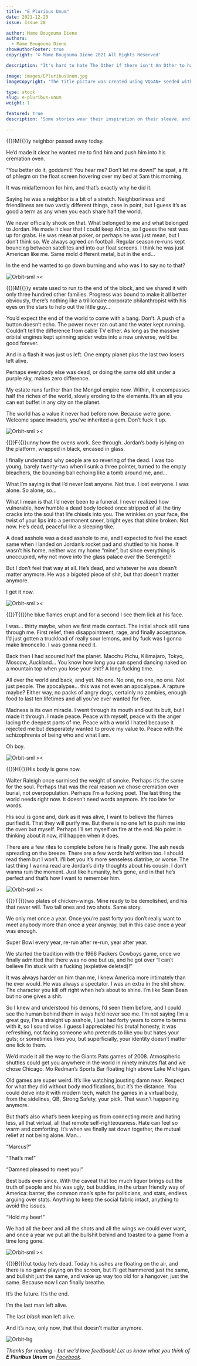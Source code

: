 ```yaml
---
title: "E Pluribus Unum"
date: 2021-12-20
issue: Issue 28

author: Mame Bougouma Diene
authors:
  - Mame Bougouma Diene
showAuthorFooter: true
copyright: '© Mame Bougouma Diene 2021 All Rights Reserved'

description: "It's hard to hate The Other if there isn't An Other to hate. So, in a sense, when it comes to bigotry it always takes two to tango, even if only one participant is actually dancing to the music. Mame Bougouma Diene's elegiac short strongly suggests that this is going to be the case right up until the solo begins."

image: images/EPluribusUnum.jpg
imageCopyright: "The title picture was created using VQGAN+ seeded with a Creative Commons image by [https://www.pexels.com/photo/silhouette-of-man-448834/](Victor) and the prompt 'a silhouetted man in a space station'. A video of the VQGAN+ process can be seen [https://youtu.be/Xuft6nDVzcU](here)."

type: stock
slug: e-pluribus-unum
weight: 1

featured: true
description: "Some stories wear their inspiration on their sleeve, and the title of Kyle E. Miller's wonderlandish excursion through a decaying plane pays clear homage to the Harlan Ellison classic, \"I Have No Mouth, and I Must Scream\". Prepare yourselves for a similarly rich, strange journey, but there the similarities very definitely end..."

---
```


{{<glyph>}}M{{</glyph>}}y neighbor passed away today.

He’d made it clear he wanted me to find him and push him into his cremation oven.

“You better do it, goddamit! You hear me? Don’t let me down!” he spat, a fit of phlegm on the float screen hovering over my bed at 5am this morning. 

It was midafternoon for him, and that’s exactly why he did it. 

Saying he was a neighbor is a bit of a stretch. Neighborliness and friendliness are two vastly different things, case in point, but I guess it’s as good a term as any when you each share half the world. 

We never officially shook on that. What belonged to me and what belonged to Jordan. He made it clear that I could keep Africa, so I guess the rest was up for grabs. He was mean at poker, or perhaps he was just mean, but I don’t think so. We always agreed on football. Regular season re-runs kept bouncing between satellites and into our float screens. I think he was just American like me. Same mold different metal, but in the end…

In the end he wanted to go down burning and who was I to say no to that? 

![Orbit-sml ><](images/Orbit.svg)

{{<glyph>}}M{{</glyph>}}y estate used to run to the end of the block, and we shared it with only three hundred other families. Progress was bound to make it all better obviously, there’s nothing like a trillionaire corporate philanthropist with his eyes on the stars to help out the little guy...

You’d expect the end of the world to come with a bang. Don’t. A push of a button doesn’t echo. The power never ran out and the water kept running. Couldn’t tell the difference from cable TV either. As long as the massive orbital engines kept spinning spider webs into a new universe, we’d be good forever.

And in a flash it was just us left. One empty planet plus the last two losers left alive.

Perhaps everybody else was dead, or doing the same old shit under a purple sky, makes zero difference.

My estate runs further than the Mongol empire now. Within, it encompasses half the riches of the world, slowly eroding to the elements. It’s an all you can eat buffet in any city on the planet.

The world has a value it never had before now. Because we’re gone. Welcome space invaders, you’ve inherited a gem. Don’t fuck it up. 

![Orbit-sml ><](images/Orbit.svg)

{{<glyph>}}F{{</glyph>}}unny how the ovens work. See through. Jordan’s body is lying on the platform, wrapped in black, encased in glass.

I finally understand why people are so revering of the dead. I was too young, barely twenty-two when I sunk a three pointer, turned to the empty bleachers, the bouncing ball echoing like a tomb around me, and…

What I’m saying is that I’d never lost anyone. Not true. I lost everyone. I was alone. So alone, so… 

What I mean is that I’d never been to a funeral. I never realized how vulnerable, how humble a dead body looked once stripped of all the tiny cracks into the soul that life chisels into you. The wrinkles on your face, the twist of your lips into a permanent sneer, bright eyes that shine broken. Not now. He’s dead, peaceful like a sleeping tike.

A dead asshole was a dead asshole to me, and I expected to feel the exact same when I landed on Jordan’s rocket pad and shuttled to his home. It wasn’t his home, neither was my home “mine”, but since everything is unoccupied, why not move into the glass palace over the Serengeti? 

But I don’t feel that way at all. He’s dead, and whatever he was doesn’t matter anymore. He was a bigoted piece of shit, but that doesn’t matter anymore. 

I get it now. 

![Orbit-sml ><](images/Orbit.svg)

{{<glyph>}}T{{</glyph>}}he blue flames erupt and for a second I see them lick at his face. 

I was… thirty maybe, when we first made contact. The initial shock still runs through me. First relief, then disappointment, rage, and finally acceptance. I’d just gotten a truckload of really sour lemons, and by fuck was I gonna make limoncello. I was gonna need it.

Back then I had scoured half the planet. Macchu Pichu, Kilimajaro, Tokyo, Moscow, Auckland… You know how long you can spend dancing naked on a mountain top when you lose your shit? A long fucking time. 

All over the world and back, and yet. No one. No one, no one, no one. Not just people. The apocalypse… this was not even an apocalypse. A rapture maybe? Either way, no packs of angry dogs, certainly no zombies, enough food to last ten lifetimes and all you’ve ever wanted for free. 

Madness is its own miracle. I went through its mouth and out its butt, but I made it through. I made peace. Peace with myself, peace with the anger lacing the deepest parts of me. Peace with a world I hated because it rejected me but desperately wanted to prove my value to. Peace with the schizophrenia of being who and what I am.

Oh boy. 

![Orbit-sml ><](images/Orbit.svg)

{{<glyph>}}H{{</glyph>}}His body is gone now. 

Walter Raleigh once surmised the weight of smoke. Perhaps it’s the same for the soul. Perhaps that was the real reason we chose cremation over burial, not overpopulation. Perhaps I’m a fucking poet. The last thing the world needs right now. It doesn’t need words anymore. It’s too late for words.

His soul is gone and, dark as it was alive, I want to believe the flames purified it. That they will purify me. But there is no one left to push me into the oven but myself. Perhaps I’ll set myself on fire at the end. No point in thinking about it now, it’ll happen when it does.

There are a few rites to complete before he is finally gone. The ash needs spreading on the breeze. There are a few words he’d written too. I should read them but I won’t. I’ll bet you it’s more senseless diatribe, or worse. The last thing I wanna read are Jordan’s dirty thoughts about his cousin. I don’t wanna ruin the moment. Just like humanity, he’s gone, and in that he’s perfect and that’s how I want to remember him.  

![Orbit-sml ><](images/Orbit.svg)

{{<glyph>}}T{{</glyph>}}wo plates of chicken-wings. Mine ready to be demolished, and his that never will. Two tall ones and two shots. Same story.

We only met once a year. Once you’re past forty you don’t really want to meet anybody more than once a year anyway, but in this case once a year was enough. 

Super Bowl every year, re-run after re-run, year after year.

We started the tradition with the 1966 Packers Cowboys game, once we finally admitted that there was no one but us, and he got over “I can’t believe I’m stuck with a fucking (expletive deleted)!”

It was always harder on him than me, I knew America more intimately than he ever would. He was always a spectator. I was an extra in the shit show. The character you kill off right when he’s about to shine. I’m like Sean Bean but no one gives a shit. 

So I knew and understood his demons, I’d seen them before, and I could see the human behind them in ways he’d never see me. I’m not saying I’m a great guy, I’m a straight up asshole, I just had forty years to come to terms with it, so I sound wise. I guess I appreciated his brutal honesty, it was refreshing, not facing someone who pretends to like you but hates your guts; or sometimes likes you, but superficially, your identity doesn’t matter one lick to them. 

We’d made it all the way to the Giants Pats games of 2008. Atmospheric shuttles could get you anywhere in the world in ninety minutes flat and we chose Chicago. Mo Redman’s Sports Bar floating high above Lake Michigan. 

Old games are super weird. It’s like watching jousting damn near. Respect for what they did without body modifications, but it’s the distance. You could delve into it with modern tech, watch the games in a virtual body, from the sidelines, QB, Strong Safety, your pick. That wasn’t happening anymore. 

But that’s also what’s been keeping us from connecting more and hating less, all that virtual, all that remote self-righteousness. Hate can feel so warm and comforting. It’s when we finally sat down together, the mutual relief at not being alone. Man…

“Marcus?”

“That’s me!”

“Damned pleased to meet you!”

Best buds ever since. With the caveat that too much liquor brings out the truth of people and his was ugly, but buddies, in the urban friendly way of America: banter, the common man’s spite for politicians, and stats, endless arguing over stats. Anything to keep the social fabric intact, anything to avoid the issues.

“Hold my beer!”

We had all the beer and all the shots and all the wings we could ever want, and once a year we put all the bullshit behind and toasted to a game from a time long gone. 

![Orbit-sml ><](images/Orbit.svg)

{{<glyph>}}B{{</glyph>}}ut today he’s dead. Today his ashes are floating on the air, and there is no game playing on the screen, but I’ll get hammered just the same, and bullshit just the same, and wake up way too old for a hangover, just the same. Because now I can finally breathe.

It’s the future. It’s the end.

I’m the last man left alive.

The last *black* man left alive.

And it’s now, only now, that that doesn’t matter anymore.

![Orbit-lrg](images/Orbit.svg)

*Thanks for reading - but we'd love feedback! Let us know what you think of **E Pluribus Unum** on [Facebook](https://www.facebook.com/MythaxisMagazine/).*
